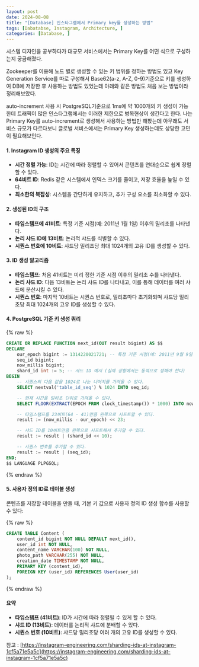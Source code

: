 ```yaml
---
layout: post
date: 2024-08-08
title: "[Database] 인스타그램에서 Primary key를 생성하는 방법"
tags: [Dabatabse, Instagram, Architecture, ]
categories: [Database, ]
---
```



시스템 디자인을 공부하다가 대규모 서비스에서는 Primary Key를 어떤 식으로 구성하는지 궁금해졌다. 


Zookeeper를 이용해 노드 별로 생성할 수 있는 키 범위를 정하는 방법도 있고 Key Generation Service를 따로 구성해서 Base62(a-z, A-Z, 0-9)기준으로 키를 생성하여 DB에 저장한 후 사용하는 방법도 있었는데 아래와 같은 방법도 처음 보는 방법이라 정리해보았다. 


auto-increment 사용 시 PostgreSQL기준으로 1ms에 약 1000개의 키 생성이 가능한데 트래픽이 많은 인스타그램에서는 이러한 제한으로 병목현상이 생긴다고 한다. 나는 Primary Key를 auto-increment로 생성해서 사용하는 방법만 해봤는데 아무래도 서비스 규모가 다르다보니 글로벌 서비스에서는 Primary Key 생성하는데도 상당한 고민이 필요해보인다. 


#### 1. Instagram ID 생성의 주요 특징

- **시간 정렬 가능**: ID는 시간에 따라 정렬할 수 있어서 콘텐츠를 연대순으로 쉽게 정렬할 수 있다.
- **64비트 ID**: Redis 같은 시스템에서 인덱스 크기를 줄이고, 저장 효율을 높일 수 있다.
- **최소한의 복잡성**: 시스템을 간단하게 유지하고, 추가 구성 요소를 최소화할 수 있다.

#### 2. 생성된 ID의 구조

- **타임스탬프에 41비트**: 특정 기준 시점(예: 2011년 1월 1일) 이후의 밀리초를 나타낸다.
- **논리 샤드 ID에 13비트**: 논리적 샤드를 식별할 수 있다.
- **시퀀스 번호에 10비트**: 샤드당 밀리초당 최대 1024개의 고유 ID를 생성할 수 있다.

#### 3. ID 생성 알고리즘

- **타임스탬프**: 처음 41비트는 미리 정한 기준 시점 이후의 밀리초 수를 나타낸다.
- **논리 샤드 ID**: 다음 13비트는 논리 샤드 ID를 나타내고, 이를 통해 데이터를 여러 샤드에 분산시킬 수 있다.
- **시퀀스 번호**: 마지막 10비트는 시퀀스 번호로, 밀리초마다 초기화되며 샤드당 밀리초당 최대 1024개의 고유 ID를 생성할 수 있다.

#### 4. PostgreSQL 기준 키 생성 쿼리



{% raw %}
```sql
CREATE OR REPLACE FUNCTION next_id(OUT result bigint) AS $$
DECLARE
    our_epoch bigint := 1314220021721; -- 특정 기준 시점(예: 2011년 9월 9일)
    seq_id bigint;
    now_millis bigint;
    shard_id int := 5; -- 샤드 ID 예시 (실제 상황에서는 동적으로 정해야 한다)
BEGIN
    -- 시퀀스의 다음 값을 1024로 나눈 나머지를 가져올 수 있다.
    SELECT nextval('table_id_seq') % 1024 INTO seq_id;

    -- 현재 시간을 밀리초 단위로 가져올 수 있다.
    SELECT FLOOR(EXTRACT(EPOCH FROM clock_timestamp()) * 1000) INTO now_millis;

    -- 타임스탬프를 23비트(64 - 41)만큼 왼쪽으로 시프트할 수 있다.
    result := (now_millis - our_epoch) << 23;

    -- 샤드 ID를 10비트만큼 왼쪽으로 시프트해서 추가할 수 있다.
    result := result | (shard_id << 10);

    -- 시퀀스 번호를 추가할 수 있다.
    result := result | (seq_id);
END;
$$ LANGUAGE PLPGSQL;
```
{% endraw %}



#### 5. 사용자 정의 ID로 테이블 생성


콘텐츠를 저장할 테이블을 만들 때, 기본 키 값으로 사용자 정의 ID 생성 함수를 사용할 수 있다:



{% raw %}
```sql
CREATE TABLE Content (
    content_id bigint NOT NULL DEFAULT next_id(),
    user_id int NOT NULL,
    content_name VARCHAR(100) NOT NULL,
    photo_path VARCHAR(255) NOT NULL,
    creation_date TIMESTAMP NOT NULL,
    PRIMARY KEY (content_id),
    FOREIGN KEY (user_id) REFERENCES User(user_id)
);
```
{% endraw %}



#### 요약

- **타임스탬프 (41비트)**: ID가 시간에 따라 정렬될 수 있게 할 수 있다.
- **샤드 ID (13비트)**: 데이터를 논리적 샤드에 분배할 수 있다.
- **시퀀스 번호 (10비트)**: 샤드당 밀리초당 여러 개의 고유 ID를 생성할 수 있다.

참고 : [https://instagram-engineering.com/sharding-ids-at-instagram-1cf5a71e5a5c](https://instagram-engineering.com/sharding-ids-at-instagram-1cf5a71e5a5c)

